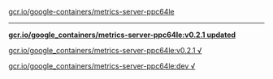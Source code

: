 [gcr.io/google-containers/metrics-server-ppc64le](https://hub.docker.com/r/anjia0532/metrics-server-ppc64le/tags/) 

----
**[gcr.io/google_containers/metrics-server-ppc64le:v0.2.1 updated](https://hub.docker.com/r/anjia0532/metrics-server-ppc64le/tags/)**

[gcr.io/google_containers/metrics-server-ppc64le:v0.2.1 √](https://hub.docker.com/r/anjia0532/metrics-server-ppc64le/tags/)

[gcr.io/google_containers/metrics-server-ppc64le:dev √](https://hub.docker.com/r/anjia0532/metrics-server-ppc64le/tags/)

